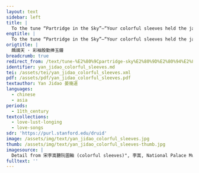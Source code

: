 ```yaml
---
layout: text
sidebar: left
title: |
  To the tune “Partridge in the Sky”—“Your colorful sleeves held the jade cup with affection” | 鷓鴣天 · 彩袖殷勤捧玉鐘
engtitle: |
  To the tune “Partridge in the Sky”—“Your colorful sleeves held the jade cup with affection”
origtitle: |
  鷓鴣天 · 彩袖殷勤捧玉鐘
breadcrumb: true
redirect_from: /text/tune-%E2%80%9Cpartridge-sky%E2%80%9D%E2%80%94%E2%80%9Cyour-colorful-sleeves-held-jade-cup-affection%E2%80%9D
identifier: yan_jidao_colorful_sleeves.md
tei: /assets/tei/yan_jidao_colorful_sleeves.xml
pdf: /assets/pdf/yan_jidao_colorful_sleeves.pdf
textauthor: Yan Jidao 晏幾道
languages:
  - chinese
  - asia
periods:
  - 11th_century
textcollections:
  - love-lust-longing
  - love-songs
sdr: 'https://purl.stanford.edu/druid'
image: /assets/img/text/yan_jidao_colorful_sleeves.jpg
thumb: /assets/img/text/yan_jidao_colorful_sleeves-thumb.jpg
imagesource: |
  Detail from 宋李嵩聽阮圖軸 (colorful sleeves)", 李嵩, National Palace Museum, Accession Number: K2A000106N000000000PAA [Public Domain]
fulltext: ''
---
```


